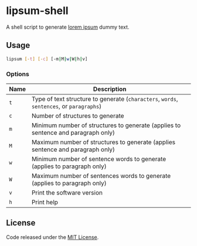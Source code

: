 # lipsum-shell

A shell script to generate [lorem ipsum](https://en.wikipedia.org/wiki/Lorem_ipsum) dummy text.

## Usage

```sh
lipsum [-t] [-c] [-m|M|w|W|h|v]
```

### Options

| Name | Description |
| --- | --- |
| `t` | Type of text structure to generate (`characters`, `words`, `sentences`, or `paragraphs`) |
| `c` | Number of structures to generate |
| `m` | Minimum number of structures to generate (applies to sentence and paragraph only) |
| `M` | Maximum number of structures to generate (applies sentence and paragraph only) |
| `w` | Minimum number of sentence words to generate (applies to paragraph only) |
| `W` | Maximum number of sentences words to generate (applies to paragraph only) |
| `v` | Print the software version |
| `h` | Print help |

## License

Code released under the [MIT License](https://github.com/alexchantastic/lipsum-shell/blob/master/LICENSE).